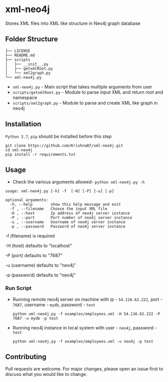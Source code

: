 # xml-neo4j
Stores XML files into XML like structure in Neo4j graph database


## Folder Structure
```.
├── LICENSE
├── README.md
├── scripts
│   ├── __init__.py
│   ├── getxmlRoot.py
│   └── xml2graph.py
└── xml-neo4j.py
```
- ```xml-neo4j.py``` - Main script that takes multiple arguments from user
- ```scripts/getxmlRoot.py``` - Module to parse input XML and return root and namespace
- ```scripts/xml2graph.py``` - Module to parse and create XML like graph in neo4j


## Installation
```Python 2.7```, ```pip``` should be installed before this step

```
git clone https://github.com/KrishnaB7/xml-neo4j.git
cd xml-neo4j
pip install -r requirements.txt
```

## Usage

- Check the various arguments allowed-
```python xml-neo4j.py -h```
```
usage: xml-neo4j.py [-h] -f  [-H] [-P] [-u] [-p]

optional arguments:
  -h, --help        show this help message and exit
  -f , --filename   Choose the input XML file
  -H , --host       Ip address of neo4j server instance
  -P , --port       Port number of neo4j server instance
  -u , --username   Username of neo4j server instance
  -p , --password   Password of neo4j server instance
```
-f (filename) is required

-H (host) defaults to "localhost"

-P (port) defaults to "7687"

-u (username) defaults to "neo4j"

-p (password) defaults to "neo4j"

### Run Script
- Running remote neo4j server on machine with ip - ```54.116.62.222```, port - ```7687```, username - ```mydb```, password - ```test```

  ```python xml-neo4j.py -f examples/employees.xml -H 54.116.62.222 -P 7687 -u mydb -p test```
- Running neo4j instance in local system with user - ```neo4j```, password - ```test```

  ```python xml-neo4j.py -f examples/employees.xml -u neo4j -p test```

## Contributing
Pull requests are welcome. For major changes, please open an issue first to discuss what you would like to change.
